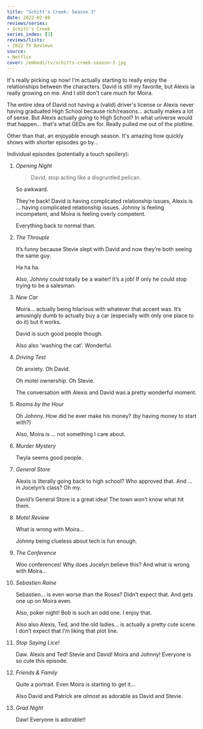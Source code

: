 ```yaml
---
title: "Schitt's Creek: Season 3"
date: 2022-02-08
reviews/series:
- Schitt's Creek
series_index: [3]
reviews/lists:
- 2022 TV Reviews
source:
- Netflix
cover: /embeds/tv/schitts-creek-season-3.jpg
---
```

It's really picking up now! I'm actually starting to really enjoy the relationships between the characters. David is still my favorite, but Alexis ia really growing on me. And I still don't care much for Moira. 

The entire idea of David not having a (valid) driver's license or Alexis never having graduated High School because rich/reasons... actually makes a lot of sense. But Alexis actually *going* to High School? In what universe would that happen... that's what GEDs are for. Really pulled me out of the plotline. 

Other than that, an enjoyable enough season. It's amazing how quickly shows with shorter episodes go by...

<!--more-->

Individual episodes (potentially a touch spoilery):

1. *Opening Night*

    > David, stop acting like a disgruntled pelican.

    So awkward.

    They’re back! David is having complicated relationship issues, Alexis is … having complicated relationship issues. Johnny is feeling incompetent, and Moira is feeling overly competent.

    Everything back to normal than.

2. *The Throuple*

    It’s funny because Stevie slept with David and now they’re both seeing the same guy.

    Ha ha ha.

    Also, Johnny could totally be a waiter! It’s a job! If only he could stop trying to be a salesman.

3. *New Car*

    Moira… actually being hilarious with whatever that accent was. It’s amusingly dumb to actually buy a car (especially with only one place to do it) but it works.

    David is such good people though.

    Also also ‘washing the cat’. Wonderful.

4. *Driving Test*

    Oh anxiety. Oh David.

    Oh motel ownership. Oh Stevie.

    The conversation with Alexis and David was a pretty wonderful moment.

5. *Rooms by the Hour*

    Oh Johnny. How did he ever make his money? (by having money to start with?)

    Also, Moira is … not something I care about.

6. *Murder Mystery*

    Twyla seems good people. 

7. *General Store*

    Alexis is literally going back to high school? Who approved that. And … in  Jocelyn’s class? Oh my. 

    David’s General Store is a great idea! The town won’t know what hit them. 

8. *Motel Review*

    What is wrong with Moira… 

    Johnny being clueless about tech is fun enough. 

9. *The Conference*

    Woo conferences! Why does Jocelyn believe this? And what is wrong with Moira…

10. *Sebastien Raine*

    Sebastien… is even worse than the Roses? Didn’t expect that. And gets one up on Moira even. 

    Also, poker night! Bob is such an odd one. I enjoy that. 

    Also also Alexis, Ted, and the old ladies… is actually a pretty cute scene. I don’t expect that I’m liking that plot line. 

11. *Stop Saying Lice!*

    Daw. Alexis and Ted! Stevie and David! Moira and Johnny! Everyone is so cute this episode. 

12. *Friends & Family*

    Quite a portrait. Even Moira is starting to get it…

    Also David and Patrick are *almost* as adorable as David and Stevie. 

13. *Grad Night*

    Daw! Everyone is adorable!!